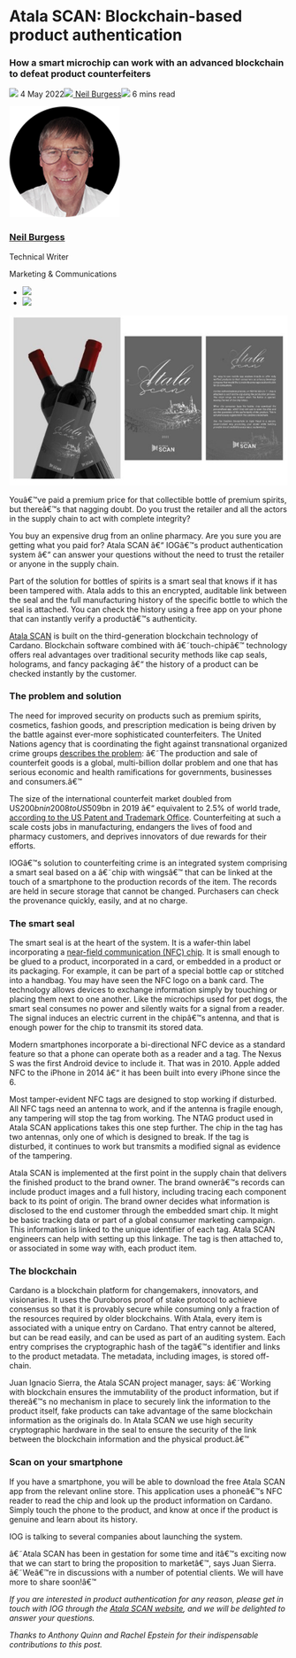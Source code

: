 # Atala SCAN: Blockchain-based product authentication
### **How a smart microchip can work with an advanced blockchain to defeat product counterfeiters**
![](img/2022-05-04-atala-scan-blockchain-based-product-authentication.002.png) 4 May 2022![](img/2022-05-04-atala-scan-blockchain-based-product-authentication.002.png)[ Neil Burgess](/en/blog/authors/neil-burgess/page-1/)![](img/2022-05-04-atala-scan-blockchain-based-product-authentication.003.png) 6 mins read

![Neil Burgess](img/2022-05-04-atala-scan-blockchain-based-product-authentication.004.png)[](/en/blog/authors/neil-burgess/page-1/)
### [**Neil Burgess**](/en/blog/authors/neil-burgess/page-1/)
Technical Writer

Marketing & Communications

- ![](img/2022-05-04-atala-scan-blockchain-based-product-authentication.005.png)[](mailto:neil.burgess@iohk.io "Email")
- ![](img/2022-05-04-atala-scan-blockchain-based-product-authentication.006.png)[](https://www.linkedin.com/in/neilburgessa84482125 "LinkedIn")

![Atala SCAN: Blockchain-based product authentication](img/2022-05-04-atala-scan-blockchain-based-product-authentication.007.jpeg)

Youâ€™ve paid a premium price for that collectible bottle of premium spirits, but thereâ€™s that nagging doubt. Do you trust the retailer and all the actors in the supply chain to act with complete integrity?

You buy an expensive drug from an online pharmacy. Are you sure you are getting what you paid for? Atala SCAN â€“ IOGâ€™s product authentication system â€“ can answer your questions without the need to trust the retailer or anyone in the supply chain.

Part of the solution for bottles of spirits is a smart seal that knows if it has been tampered with. Atala adds to this an encrypted, auditable link between the seal and the full manufacturing history of the specific bottle to which the seal is attached. You can check the history using a free app on your phone that can instantly verify a productâ€™s authenticity.

[Atala SCAN](https://atalascan.io/) is built on the third-generation blockchain technology of Cardano. Blockchain software combined with â€˜touch-chipâ€™ technology offers real advantages over traditional security methods like cap seals, holograms, and fancy packaging â€“ the history of a product can be checked instantly by the customer.
### **The problem and solution**
The need for improved security on products such as premium spirits, cosmetics, fashion goods, and prescription medication is being driven by the battle against ever-more sophisticated counterfeiters. The United Nations agency that is coordinating the fight against transnational organized crime groups [describes the problem](https://www.unodc.org/toc/en/crimes/counterfeit-goods.html): â€˜The production and sale of counterfeit goods is a global, multi-billion dollar problem and one that has serious economic and health ramifications for governments, businesses and consumers.â€™

The size of the international counterfeit market doubled from US$200bn in 2008 to US$509bn in 2019 â€“ equivalent to 2.5% of world trade, [according to the US Patent and Trademark Office](https://www.uspto.gov/sites/default/files/documents/USPTO-Counterfeit.pdf). Counterfeiting at such a scale costs jobs in manufacturing, endangers the lives of food and pharmacy customers, and deprives innovators of due rewards for their efforts.

IOGâ€™s solution to counterfeiting crime is an integrated system comprising a smart seal based on a â€˜chip with wingsâ€™ that can be linked at the touch of a smartphone to the production records of the item. The records are held in secure storage that cannot be changed. Purchasers can check the provenance quickly, easily, and at no charge.
### **The smart seal**
The smart seal is at the heart of the system. It is a wafer-thin label incorporating a [near-field communication (NFC) chip](http://nearfieldcommunication.org/how-it-works.html). It is small enough to be glued to a product, incorporated in a card, or embedded in a product or its packaging. For example, it can be part of a special bottle cap or stitched into a handbag. You may have seen the NFC logo on a bank card. The technology allows devices to exchange information simply by touching or placing them next to one another. Like the microchips used for pet dogs, the smart seal consumes no power and silently waits for a signal from a reader. The signal induces an electric current in the chipâ€™s antenna, and that is enough power for the chip to transmit its stored data.

Modern smartphones incorporate a bi-directional NFC device as a standard feature so that a phone can operate both as a reader and a tag. The Nexus S was the first Android device to include it. That was in 2010. Apple added NFC to the iPhone in 2014 â€“ it has been built into every iPhone since the 6.

Most tamper-evident NFC tags are designed to stop working if disturbed. All NFC tags need an antenna to work, and if the antenna is fragile enough, any tampering will stop the tag from working. The NTAG product used in Atala SCAN applications takes this one step further. The chip in the tag has two antennas, only one of which is designed to break. If the tag is disturbed, it continues to work but transmits a modified signal as evidence of the tampering.

Atala SCAN is implemented at the first point in the supply chain that delivers the finished product to the brand owner. The brand ownerâ€™s records can include product images and a full history, including tracing each component back to its point of origin. The brand owner decides what information is disclosed to the end customer through the embedded smart chip. It might be basic tracking data or part of a global consumer marketing campaign. This information is linked to the unique identifier of each tag. Atala SCAN engineers can help with setting up this linkage. The tag is then attached to, or associated in some way with, each product item.
### **The blockchain**
Cardano is a blockchain platform for changemakers, innovators, and visionaries. It uses the Ouroboros proof of stake protocol to achieve consensus so that it is provably secure while consuming only a fraction of the resources required by older blockchains. With Atala, every item is associated with a unique entry on Cardano. That entry cannot be altered, but can be read easily, and can be used as part of an auditing system. Each entry comprises the cryptographic hash of the tagâ€™s identifier and links to the product metadata. The metadata, including images, is stored off-chain.

Juan Ignacio Sierra, the Atala SCAN project manager, says: â€˜Working with blockchain ensures the immutability of the product information, but if thereâ€™s no mechanism in place to securely link the information to the product itself, fake products can take advantage of the same blockchain information as the originals do. In Atala SCAN we use high security cryptographic hardware in the seal to ensure the security of the link between the blockchain information and the physical product.â€™
### **Scan on your smartphone**
If you have a smartphone, you will be able to download the free Atala SCAN app from the relevant online store. This application uses a phoneâ€™s NFC reader to read the chip and look up the product information on Cardano. Simply touch the phone to the product, and know at once if the product is genuine and learn about its history.

IOG is talking to several companies about launching the system.

â€˜Atala SCAN has been in gestation for some time and itâ€™s exciting now that we can start to bring the proposition to marketâ€™, says Juan Sierra. â€˜Weâ€™re in discussions with a number of potential clients. We will have more to share soon!â€™

*If you are interested in product authentication for any reason, please get in touch with IOG through the [Atala SCAN website](https://atalascan.io/), and we will be delighted to answer your questions.*

*Thanks to Anthony Quinn and Rachel Epstein for their indispensable contributions to this post.*

